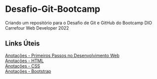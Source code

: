 # Desafio-Git-Bootcamp
Criando um repositório para o Desafio de Git e GitHub do Bootcamp DIO Carrefour Web Developer 2022

## Links Úteis
[Anotações - Primeiros Passos no Desenvolvimento Web](https://immense-pullover-cc5.notion.site/Internet-Starter-834982df20cd4aa0bdff84e8afa99800)  
[Anotações - HTML](https://immense-pullover-cc5.notion.site/HTML-21f7a7a120164991b02d527b35da16e4)  
[Anotações - CSS](https://immense-pullover-cc5.notion.site/CSS-dff7a35a36f449a885a1456d1db37095)  
[Anotações - Bootstrap](https://immense-pullover-cc5.notion.site/Bootstrap-347f25ec3ebe416c81fcbf945aec2b67)

